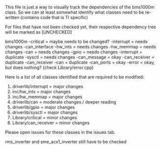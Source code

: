 This file is just a way to visually track the dependencies of the bms1000m class.
So we can at least somewhat identify what classes need to be re-written (contains code that is TI specific)

For files that have not been checked yet, their respective dependency tree will be marked as [UNCHECKED]

bms1000m
    -critical = maybe needs to be changed?
        -interrupt = needs changes
    -can_interface
        -hw_ints = needs changes
        -hw_memmap = needs changes
        -can = needs changes
        -gpio = needs changes
        -interrupt = duplicate
        -sysctl = needs changes
        -can_message = okay
        -can_receiver = duplicate
    -can_receiver
        -can = duplicate
        -can_ports = okay
    -error = okay, but does nothing? (check Library/error.cpp)

Here is a list of all classes identified that are required to be modified:

1) driverlib/interrupt = major changes
2) inc/hw_ints = major changes
3) inc/hw_memmap = major changes
4) driverlib/can = moderate changes / deeper reading
5) driverlib/gpio = major changes
6) driverlib/sysctl = major changes
7) Library/critical = minor changes
8) Library/can_receiver = minor changes

Please open issues for these classes in the issues tab.

rms_inverter and sme_acx1_inverter still have to be checked